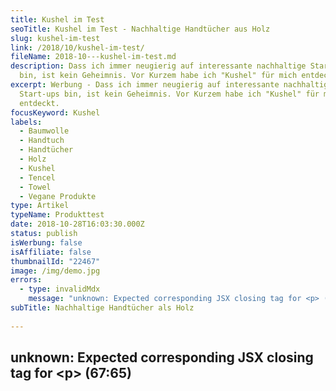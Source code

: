 ```yaml
---
title: Kushel im Test
seoTitle: Kushel im Test - Nachhaltige Handtücher aus Holz
slug: kushel-im-test
link: /2018/10/kushel-im-test/
fileName: 2018-10---kushel-im-test.md
description: Dass ich immer neugierig auf interessante nachhaltige Start-ups
  bin, ist kein Geheimnis. Vor Kurzem habe ich "Kushel" für mich entdeckt.
excerpt: Werbung - Dass ich immer neugierig auf interessante nachhaltige
  Start-ups bin, ist kein Geheimnis. Vor Kurzem habe ich "Kushel" für mich
  entdeckt.
focusKeyword: Kushel
labels:
  - Baumwolle
  - Handtuch
  - Handtücher
  - Holz
  - Kushel
  - Tencel
  - Towel
  - Vegane Produkte
type: Artikel
typeName: Produkttest
date: 2018-10-28T16:03:30.000Z
status: publish
isWerbung: false
isAffiliate: false
thumbnailId: "22467"
image: /img/demo.jpg
errors:
  - type: invalidMdx
    message: "unknown: Expected corresponding JSX closing tag for <p> (67:65)"
subTitle: Nachhaltige Handtücher als Holz
  
---
```


## unknown: Expected corresponding JSX closing tag for &lt;p> (67:65)

<!--
_Werbung\*_

**Dass ich immer neugierig auf interessante neue Start-ups bin, ist kein
Geheimnis. Spätestens, wenn sich ihre Ideen als nachhaltig erweisen, ist mein
Interesse geweckt. So geschehen bei "Kushel".**

Dabei handelt es sich um einen jungen Handtuch-Hersteller aus Hamburg. Das
Besondere an den Towels? Sie sind nicht nur besonders weich, sie bestehen zu 30
Prozent aus FSC-zertifiziertem Holz. Klingt spannend, oder? Das dachte ich mir
auch und schickte eine Anfrage an Gründer Mattias.

## Kushel will Carbon-negativ produzieren

Er war sofort Feuer und Flamme von meinem Angebot, "Kushel" auf meiner Seite
vorzustellen und erzählte mir von seinem erklärten Ziel:

![Kushel](https://cardamonchai.com/wp-content/uploads/2018/10/2018-10-28-kushell-027-400x668.jpg)

<div class="wp-block-image">
<figure class="alignright">

> Wir möchten das erste Carbon-negative Unternehmen der Welt werden!

Klappen soll das, indem für jedes verkaufte [Handtuch](/2013/05/towel-day/) neue
Bäume gepflanzt werden. Der
[ökologische Fußabdruck](/2014/07/soja-klimaschutz-oekologischer-fussabdruck/)
der gesamten "Kushel" Produktion soll dadurch mehr CO<sub>2</sub> binden, als
sie ausstößt.

Um die neuen Handtücher bekannt zu machen, hat Mattias sich die
**#treefluencer** ausgedacht. Das sind fleißige Blogger, Vlogger und
Bilder-Teiler\*innen, die die "Kushel" Produkte testen um im Anschluss darüber
berichten. Und was soll ich sagen? Ich bin stolz dazu zu gehören.

## Das hat mein Test ergeben

Was mir sofort auffiel, als ich das Paket öffnete: Die "Kushels" sind viel
weicher, als herkömmliche Handtücher. Das liegt an dem enthaltenen
Tencel™ hergestellt werden. So heißt der Stoff, der wie bereits erwähnt, aus
Holz produziert wird. Der Rest ist Bio-Baumwolle.

Schon ohne sie vorher zu waschen und zu trocknen, sind sie außerdem sehr
saugfähig. Das kann daran liegen, dass sie nicht, wie viele andere Textilien,
mit fiesen Chemikalien imprägniert sind, die man erstmal rauswaschen muss. Sie
riechen auch nicht irgendwie unangenehm und können sofort benutzt werden.

## Weich auch ohne Weichspüler

Ich gehöre zu den Menschen, die generell ohne Weichspüler waschen. Klassische
Baumwoll-Frotteetücher können da schon mal etwas fester werden. Bei den
"Kuschel" Tüchern ist das nicht der Fall. Sie sind auch nach dem Waschen wieder
angenehm kuschelig. Der Name ist also schon mal Programm.

![Kushel](https://cardamonchai.com/wp-content/uploads/2018/10/2018-10-28-kushell-029-400x651.jpg)

<div class="wp-block-image">
<figure class="alignright">

Besonders gut gefallen mir außerdem die Größen. Das Duschtuch ist etwas größer,
als man das gewöhnt ist, es geht durchaus als Strandlaken durch und auch das
Gäste- sowie das Gesichtshandtuch überschreiten die Standardmaße.

Die "Kushels" sind selbstverständlich zu 100 Prozent vegan. Außerdem sind sie
kompostierbar und frei von Allergenen und Chemikalien. Sie entsprechen dem
Standard OEKO-TEX® 100 und werden unter Einhaltung hoher sozialer Vorgaben in
Portugal produziert.

## Das Kickstarter-Projekt geht heute um 18:00 los!

Wer möchte, kann sich auf der Homepage von "Kushel"** schon mal für den
Newsletter anmelden. Man wird dann regelmäßig über den Stand der Dinge
informiert. Auf Kickstarter\*** geht es heute los, die Preisliste ist schon
online. Das haben Mattias und seine Mitgründer John und Jim am Freitag
geschrieben:

<blockquote class="wp-block-quote">Kickstarter hat uns heute gesagt, dass sich unser Verifikations-Prozess durch das hohe Aufkommen an Vorbestellungen etwas verschiebt.

Wir müssen unseren Launch darum leider auf Sonntag, den 28 Oktober um 18 Uhr
verschieben.

Aber: Wir haben auch eine gute Nachricht! Als kleinen Bonus wegen der
ungewollten Verzögerung, packen wir 100 Early Birds mit on top!</blockquote>

Der Erfolg des Projekts geht also schon vor dem offiziellen Start los. Nicht
schlecht, oder? Ich bin auf jeden Fall schon sehr gespannt, wie die Erfolgsstory
weitergeht und werde heute Abend gleich mal bei Kickstarter vorbeischauen. Ihr
doch auch, oder?

Ihr wollt mehr über spannende und nachhaltige Start-ups erfahren? Dann könnt Ihr
gerne [meinen Newsletter abonnieren](#newsletter). Immer, wenn es mein Alltag
zulässt, blogge ich. Übrigens auch über Musik, veganes Leben, Hamburg, Kunst und
meine Ausflüge. Ich freue mich auf Euch. Auch
[T-Shirts aus Holz](/2018/04/wijld-woodshirt-mode-aus-holz/) habe ich schon
getestet.

[gallery type="rectangular" size="medium" link="none"
ids="22478,22477,22474,22473,22472,22471,22470,22469,22468,22466"]

- _Hinweis: Dieser Beitrag enthält Werbung. Der Inhalt und meine Meinung wurden
  dadurch nicht beeinflusst. Infos zum Thema Werbekennzeichnung in meinem Blog
  findet Ihr auf meiner  [Transparenz-Seite](/werbung/). _

\*\* [Die Homepage von "Kushel" findet ihr hier.](https://www.kushel.de/)

\*\*\* Nachtrag 28.10.2018 18:00 Uhr 
[Auch das Kickstarter-Projekt ist inzwischen gestartet!](https://www.kickstarter.com/projects/kushel/kushel-the-towel-made-with-wood)

-->

  